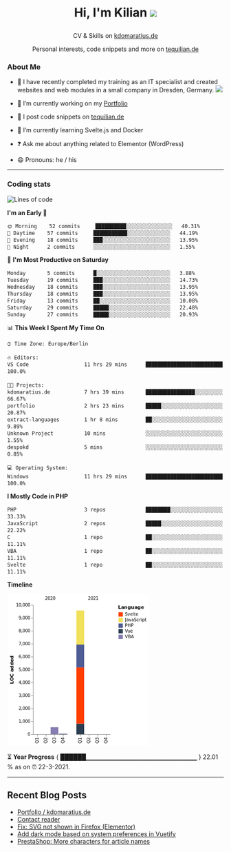 # <p align="center"> Hi, I'm Kilian <img src="https://github.com/TheDudeThatCode/TheDudeThatCode/blob/master/Assets/wave.gif" width="29px"></p>
<p align="center">CV & Skills on <a href="https://kdomaratius.de">kdomaratius.de</a></p>
<p align="center">Personal interests, code snippets and more on <a href="https://tequilian.de">tequilian.de</a></p>

### About Me
- 🏦 I have recently completed my training as an IT specialist and created websites and web modules in a small company in Dresden, Germany.
      <img src="https://media.giphy.com/media/WUlplcMpOCEmTGBtBW/giphy.gif" width="30">

- 🔭 I’m currently working on my [Portfolio](https://github.com/despokd/portfolio)  
- 📝 I post code snippets on [tequilian.de](https://tequilian.de/snippets/)
- 🌱 I’m currently learning  Svelte.js and Docker 
- ❓ Ask me about anything related to Elementor (WordPress)  
- 😄 Pronouns: he / his  

---

### Coding stats

<!--START_SECTION:waka-->
![Lines of code](https://img.shields.io/badge/From%20Hello%20World%20I%27ve%20Written-10146%20lines%20of%20code-blue)

**I'm an Early 🐤** 

```text
🌞 Morning    52 commits     ██████████░░░░░░░░░░░░░░░   40.31% 
🌆 Daytime    57 commits     ███████████░░░░░░░░░░░░░░   44.19% 
🌃 Evening    18 commits     ███░░░░░░░░░░░░░░░░░░░░░░   13.95% 
🌙 Night      2 commits      ░░░░░░░░░░░░░░░░░░░░░░░░░   1.55%

```
📅 **I'm Most Productive on Saturday** 

```text
Monday       5 commits      █░░░░░░░░░░░░░░░░░░░░░░░░   3.88% 
Tuesday      19 commits     ███░░░░░░░░░░░░░░░░░░░░░░   14.73% 
Wednesday    18 commits     ███░░░░░░░░░░░░░░░░░░░░░░   13.95% 
Thursday     18 commits     ███░░░░░░░░░░░░░░░░░░░░░░   13.95% 
Friday       13 commits     ██░░░░░░░░░░░░░░░░░░░░░░░   10.08% 
Saturday     29 commits     █████░░░░░░░░░░░░░░░░░░░░   22.48% 
Sunday       27 commits     █████░░░░░░░░░░░░░░░░░░░░   20.93%

```


📊 **This Week I Spent My Time On** 

```text
⌚︎ Time Zone: Europe/Berlin

🔥 Editors: 
VS Code                  11 hrs 29 mins      █████████████████████████   100.0%

🐱‍💻 Projects: 
kdomaratius.de           7 hrs 39 mins       ████████████████░░░░░░░░░   66.67% 
portfolio                2 hrs 23 mins       █████░░░░░░░░░░░░░░░░░░░░   20.87% 
extract-languages        1 hr 8 mins         ██░░░░░░░░░░░░░░░░░░░░░░░   9.89% 
Unknown Project          10 mins             ░░░░░░░░░░░░░░░░░░░░░░░░░   1.55% 
despokd                  5 mins              ░░░░░░░░░░░░░░░░░░░░░░░░░   0.85%

💻 Operating System: 
Windows                  11 hrs 29 mins      █████████████████████████   100.0%

```

**I Mostly Code in PHP** 

```text
PHP                      3 repos             ████████░░░░░░░░░░░░░░░░░   33.33% 
JavaScript               2 repos             █████░░░░░░░░░░░░░░░░░░░░   22.22% 
C                        1 repo              ██░░░░░░░░░░░░░░░░░░░░░░░   11.11% 
VBA                      1 repo              ██░░░░░░░░░░░░░░░░░░░░░░░   11.11% 
Svelte                   1 repo              ██░░░░░░░░░░░░░░░░░░░░░░░   11.11%

```


**Timeline**

![Chart not found](https://raw.githubusercontent.com/despokd/despokd/master/charts/bar_graph.png) 


<!--END_SECTION:waka-->

⏳ **Year Progress** { ██████▁▁▁▁▁▁▁▁▁▁▁▁▁▁▁▁▁▁▁▁▁▁▁▁ } 22.01 % as on ⏰ 22-3-2021.

---

## Recent Blog Posts  
<!-- BLOG-POST-LIST:START -->
- [Portfolio / kdomaratius.de](https://tequilian.de/projekte/portfolio-kdomaratius-de/)
- [Contact reader](https://tequilian.de/projekte/web-contact-reader/)
- [Fix: SVG not shown in Firefox (Elementor)](https://tequilian.de/snippets/fix-svg-not-shown-in-firefox-elementor/)
- [Add dark mode based on system preferences in Vuetify](https://tequilian.de/snippets/add-dark-mode-based-on-system-preferences-in-vuetify/)
- [PrestaShop: More characters for article names](https://tequilian.de/snippets/prestashop-more-characters-for-article-name/)
<!-- BLOG-POST-LIST:END -->  


